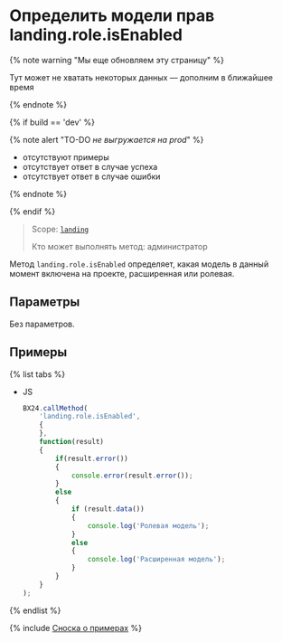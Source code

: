 # Определить модели прав landing.role.isEnabled

{% note warning "Мы еще обновляем эту страницу" %}

Тут может не хватать некоторых данных — дополним в ближайшее время

{% endnote %}

{% if build == 'dev' %}

{% note alert "TO-DO _не выгружается на prod_" %}

- отсутствуют примеры
- отсутствует ответ в случае успеха
- отсутствует ответ в случае ошибки

{% endnote %}

{% endif %}

> Scope: [`landing`](../../scopes/permissions.md)
>
> Кто может выполнять метод: администратор

Метод `landing.role.isEnabled` определяет, какая модель в данный момент включена на проекте, расширенная или ролевая.

## Параметры

Без параметров.

## Примеры

{% list tabs %}

- JS

    ```js
    BX24.callMethod(
        'landing.role.isEnabled',
        {
        },
        function(result)
        {
            if(result.error())
            {
                console.error(result.error());
            }
            else
            {
                if (result.data())
                {
                    console.log('Ролевая модель');
                }
                else
                {
                    console.log('Расширенная модель');
                }
            }
        }
    );
    ```

{% endlist %}

{% include [Сноска о примерах](../../../_includes/examples.md) %}